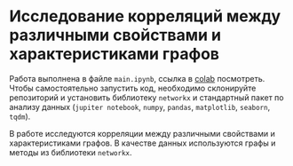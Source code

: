 # Исследование корреляций между различными свойствами и характеристиками графов

Работа выполнена в файле `main.ipynb`, ссылка в [colab](https://colab.research.google.com/github/Fel1-of/wise-task-research/blob/pytuhon/main.ipynb) посмотреть. Чтобы самостоятельно запустить код, необходимо склонируйте репозиторий и установить библиотеку `networkx` и стандартный пакет по анализу данных (`jupiter notebook`, `numpy`, `pandas`, `matplotlib`, `seaborn`, `tqdm`).

В работе исследуются корреляции между различными свойствами и характеристиками графов. В качестве данных используются графы и методы из библиотеки `networkx`.
